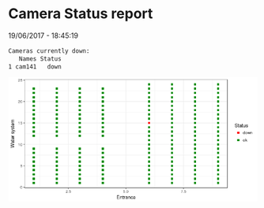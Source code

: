 Camera Status report
================
19/06/2017 - 18:45:19

    Cameras currently down:
       Names Status
    1 cam141   down

![](camreport_files/figure-markdown_github/unnamed-chunk-2-1.png)
